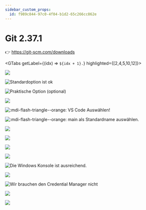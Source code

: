 ```yaml
---
sidebar_custom_props:
  id: f989c844-97c0-4f04-b1d2-65c266cc862e
---
```


# Git 2.37.1

👉 https://git-scm.com/downloads


<GTabs getLabel={(idx) => `${idx + 1}.`} highlighted={[2,4,5,10,12]}>

![](images/git-1.png)

![Standardoption ist ok](images/git-2.png)

![Praktische Option (optional)](images/git-3.png)

![](images/git-4.png)

![:mdi-flash-triangle--orange: VS Code Auswählen!](images/git-5.png)

![:mdi-flash-triangle--orange: `main` als Standardname auswählen.](images/git-6.png)

![](images/git-7.png)

![](images/git-8.png)

![](images/git-9.png)

![](images/git-10.png)

![Die Windows Konsole ist ausreichend.](images/git-11.png)

![](images/git-12.png)

![Wir brauchen den Credential Manager nicht](images/git-13.png)

![](images/git-14.png)

![](images/git-15.png)
</GTabs>